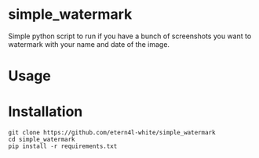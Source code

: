 # simple_watermark

Simple python script to run if you have a bunch of screenshots you want to watermark with your name and date of the image.

# Usage

# Installation

```
git clone https://github.com/etern4l-white/simple_watermark
cd simple_watermark
pip install -r requirements.txt
```
